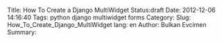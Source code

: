 Title: How To Create a Django MultiWidget
Status:draft
Date: 2012-12-06 14:16:40
Tags: python django multiwidget forms
Category: 
Slug: How_To_Create_Django_MultiWidget
lang: en
Author: Bulkan Evcimen
Summary: 

